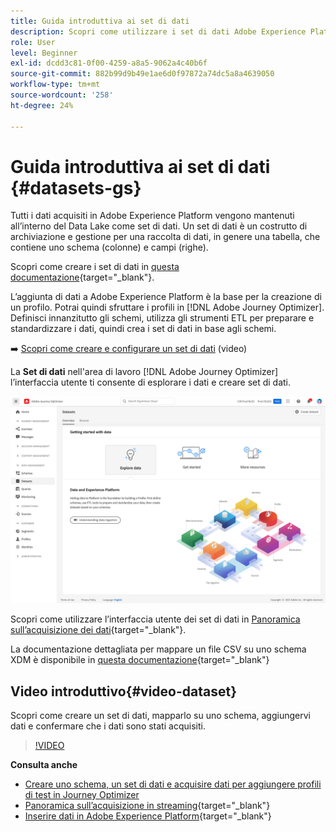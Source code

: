 ```yaml
---
title: Guida introduttiva ai set di dati
description: Scopri come utilizzare i set di dati Adobe Experience Platform in Adobe Journey Optimizer
role: User
level: Beginner
exl-id: dcdd3c81-0f00-4259-a8a5-9062a4c40b6f
source-git-commit: 882b99d9b49e1ae6d0f97872a74dc5a8a4639050
workflow-type: tm+mt
source-wordcount: '258'
ht-degree: 24%

---
```


# Guida introduttiva ai set di dati {#datasets-gs}

Tutti i dati acquisiti in Adobe Experience Platform vengono mantenuti all’interno del Data Lake come set di dati. Un set di dati è un costrutto di archiviazione e gestione per una raccolta di dati, in genere una tabella, che contiene uno schema (colonne) e campi (righe).

Scopri come creare i set di dati in [questa documentazione](https://experienceleague.adobe.com/docs/experience-platform/catalog/datasets/overview.html){target=&quot;_blank&quot;}.

L’aggiunta di dati a Adobe Experience Platform è la base per la creazione di un profilo. Potrai quindi sfruttare i profili in [!DNL Adobe Journey Optimizer]. Definisci innanzitutto gli schemi, utilizza gli strumenti ETL per preparare e standardizzare i dati, quindi crea i set di dati in base agli schemi.

➡️ [Scopri come creare e configurare un set di dati](#video-dataset) (video)

La **Set di dati** nell&#39;area di lavoro [!DNL Adobe Journey Optimizer] l’interfaccia utente ti consente di esplorare i dati e creare set di dati.

![](assets/datasets-home.png)

Scopri come utilizzare l’interfaccia utente dei set di dati in [Panoramica sull’acquisizione dei dati](https://experienceleague.adobe.com/docs/experience-platform/ingestion/home.html?lang=it){target=&quot;_blank&quot;}.

La documentazione dettagliata per mappare un file CSV su uno schema XDM è disponibile in [questa documentazione](https://experienceleague.adobe.com/docs/experience-platform/ingestion/tutorials/map-a-csv-file.html){target=&quot;_blank&quot;}


## Video introduttivo{#video-dataset}

Scopri come creare un set di dati, mapparlo su uno schema, aggiungervi dati e confermare che i dati sono stati acquisiti.

>[!VIDEO](https://video.tv.adobe.com/v/334293?quality=12)

**Consulta anche**

* [Creare uno schema, un set di dati e acquisire dati per aggiungere profili di test in Journey Optimizer](../building-journeys/creating-test-profiles.md)
* [Panoramica sull’acquisizione in streaming](https://experienceleague.adobe.com/docs/experience-platform/ingestion/streaming/overview.html?lang=it){target=&quot;_blank&quot;}
* [Inserire dati in Adobe Experience Platform](https://experienceleague.adobe.com/docs/experience-platform/ingestion/tutorials/ingest-batch-data.html){target=&quot;_blank&quot;}
